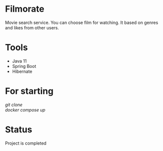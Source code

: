# Filmorate  
Movie search service. You can choose film for watching.
It based on genres and likes from other users.

# Tools
- Java 11
- Spring Boot
- Hibernate

# For starting  
*git clone*  
*docker compose up*

# Status  
Project is completed

